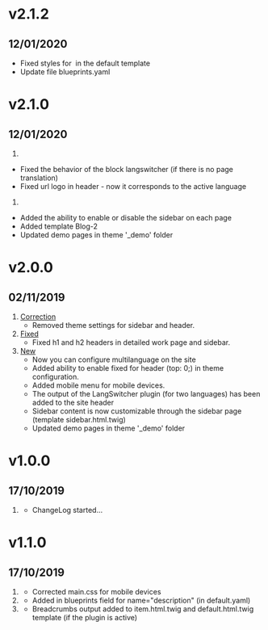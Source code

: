 # v2.1.2
## 12/01/2020
  * Fixed styles for <img> in the default template
  * Update file blueprints.yaml

# v2.1.0
## 12/01/2020

1. [](#bugfix)
  * Fixed the behavior of the block langswitcher (if there is no page translation)
  * Fixed url logo in header - now it corresponds to the active language
1. [](#new)
  * Added the ability to enable or disable the sidebar on each page
  * Added template Blog-2
  * Updated demo pages in theme '_demo' folder

# v2.0.0
## 02/11/2019

1. [Correction](#correction)
    * Removed theme settings for sidebar and header.
1. [Fixed](#bugfix)
    * Fixed h1 and h2 headers in detailed work page and sidebar.
1. [New](#new)
    * Now you can configure multilanguage on the site
    * Added ability to enable fixed for header (top: 0;) in theme configuration.
    * Added mobile menu for mobile devices.
    * The output of the LangSwitcher plugin (for two languages) has been added to the site header
    * Sidebar content is now customizable through the sidebar page (template sidebar.html.twig)
    * Updated demo pages in theme '_demo' folder

# v1.0.0
## 17/10/2019

1. [](#new)
    * ChangeLog started...
  
# v1.1.0
## 17/10/2019

1. [](#correction)
    * Corrected main.css for mobile devices
2. [](#new)
    * Added in blueprints field for name="description" (in default.yaml)
3. [](#new)
    * Breadcrumbs output added to item.html.twig and default.html.twig template (if the plugin is active)
